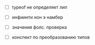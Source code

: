 * [ ] typeof не определяет лип

* [ ] инфиинти нон э намбер
* [ ] значения фолс. проверка


* [ ] конспект по преобразованию типов